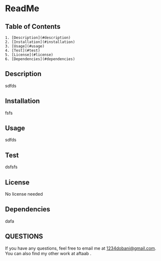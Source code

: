 # ReadMe
  
  ## Table of Contents 
    1. [Description](#description)
    2. [Installation](#installation)
    3. [Usage](#usage)
    4. [Test](#test)
    5. [License](#license)
    6. [Dependencies](#dependencies)
    

 ## Description
 sdfds

 ## Installation
 fsfs

 ## Usage
 sdfds

 ## Test
 dsfsfs

 ## License
 No license needed

 ## Dependencies
 dafa

## QUESTIONS 
If you have any questions, feel free to email me at 1234dobani@gmail.com. You can also find my other work at aftaab . 

